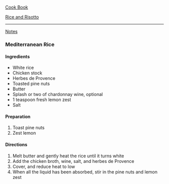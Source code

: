 [Cook Book](https://github.com/vmsmith/CookBook/blob/master/README.md)  

[Rice and Risotto](https://github.com/vmsmith/CookBook/blob/master/rice_risotto.md)  

-----  

[Notes](https://github.com/vmsmith/CookBook/blob/master/notes.md)  

### Mediterranean Rice  

#### Ingredients  

* White rice  
* Chicken stock  
* Herbes de Provence  
* Toasted pine nuts  
* Butter  
* Splash or two of chardonnay wine, optional  
* 1 teaspoon fresh lemon zest  
* Salt  

#### Preparation  

1. Toast pine nuts  
2. Zest lemon  

#### Directions  

1. Melt butter and gently heat the rice until it turns white  
2. Add the chicken broth, wine, salt, and herbes de Provence  
3. Cover, and reduce heat to low  
4. When all the liquid has been absorbed, stir in the pine nuts and lemon zest  
